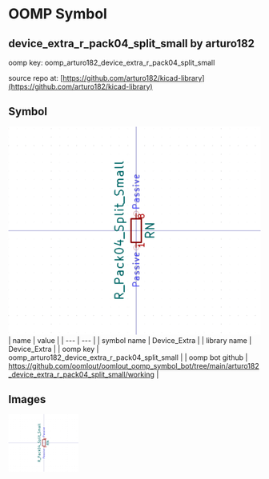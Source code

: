 # OOMP Symbol  
## device_extra_r_pack04_split_small  by arturo182  
  
oomp key: oomp_arturo182_device_extra_r_pack04_split_small  
  
source repo at: [https://github.com/arturo182/kicad-library](https://github.com/arturo182/kicad-library)  
## Symbol  
  
[![working.png](working_600.png)](working.png)  
| name | value | 
| --- | --- | 
| symbol name | Device_Extra | 
| library name | Device_Extra | 
| oomp key | oomp_arturo182_device_extra_r_pack04_split_small | 
| oomp bot github | https://github.com/oomlout/oomlout_oomp_symbol_bot/tree/main/arturo182_device_extra_r_pack04_split_small/working | 
## Images  
  
[![working.png](working_140.png)](working.png)  
